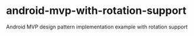# android-mvp-with-rotation-support
Android MVP design pattern implementation example with rotation support
